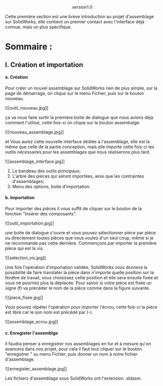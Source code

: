$$version 1.0$$


Cette première section est une brève introduction au projet d'assemblage sur SolidWorks, elle contient un premier contact avec l'interface déjà connue, mais un plus spécifique. 

# Sommaire : 


## I. Création et importation 

#### a. Création
Pour créer un nouvel assemblage sur SolidWorks rien de plus simple, sur la page de démarrage, on clique sur le menu Fichier, puis sur le bouton nouveau.

![[outil_nouveau.jpg]]

ça va nous faire sortir la première boite de dialogue que nous avions déjà comment l'utilisé, cette fois-ci on clique sur le bouton assembalge.

![[nouveau_assemblage.jpg]]

et Vous aurez cette nouvelle interface dédiée à l'assemblage, elle est la même que celle de la partie conception, mais elle importe cette fois-ci les outils nécessaires pour les assemblages que nous réaliserons plus tard.

![[assemblage_interface.jpg]]
1. Le bandeau des outils principaux; 
2. L'arbre des pièces qui seront importées, ainsi que les contraintes d'assemblages;
3. Menu des options, boite d'importation.

#### b. Importation

Pour importer des pièces il vous suffit de cliquer sur le bouton de la fonction "Insérer des composants".

![[outil_importation.jpg]]

une boite de dialogue s'ouvre et vous pouvez sélectionner pièce par pièce ou directement toutes pièces que vous voulez d'un seul coup, même si je ne recommande pas cette dernière.
Commençons par importer la première pièce qui est la vis. 

![[selection_vis.jpg]]

Une fois l'opération d'importation validée, SolidWorks vous donnera la possibilité de faire translater la pièce dans n'importe quelle position sur la fenêtre de travail, vous choisissez cette position et elle sera ensuite fixée et vous ne pourriez plus la déplacée. Pour savoir si votre pièce est fixée un signe (f) va précéder le nom de la pièce comme dans la figure suivante.

![[piece_fixee.jpg]]

Vous pouvez répéter l'opération pour importer l'écrou, cette fois-ci la pièce est libre car le son nom est précédé par (-).

![[assemblage_ecrou.jpg]]

#### c. Enregister l'assemblge

Il faudra penser à enregistrer nos assemblages en fur et à mesure qu'on avancera dans nos projet, pour cela il faut tout cliquer sur le bouton "enregistrer " su menu Fichier. puis donner un nom à notre fichier d'assemblage.

![[enregister_assemblage.jpg]]

Les fichiers d'assemblage sous SolidWorks ont l'extension .sldasm.






